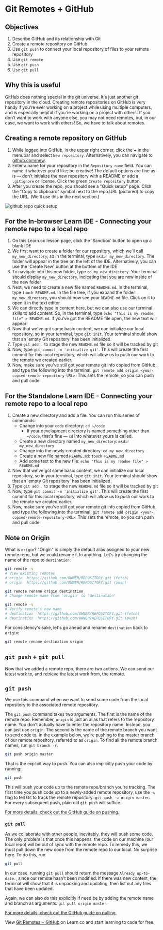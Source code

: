 # Git Remotes + GitHub

## Objectives

1. Describe GitHub and its relationship with Git
2. Create a remote repository on GitHub
3. Use `git push` to connect your local repository of files to your remote repository
4. Use `git remote`
5. Use `git push`
6. Use `git pull`

## Why this is useful

GitHub does nothing special in the git universe. It's just another git
repository in the cloud. Creating remote repositories on GitHub is very handy
if you're ever working on a project while using multiple computers, and is
especially helpful if you're working on a project with others. If you don't
want to work with anyone else, you may not need remotes, but, in our case, we
want to work with others! So, we have to talk about remotes.

## Creating a remote repository on GitHub

1. While logged into GitHub, in the upper right corner, click the **+** in the
menubar and select `New repository`. Alternatively, you can navigate to [github.com/new](https://github.com/new).
2. Enter a name for your repository in the `Repository name` field. You can
name it whatever you'd like; be creative! The default options are fine as-is —
don't initialize the new repository with a README or add a `.gitignore` or
license. Click the green `Create repository` button.
3. After you create the repo, you should see a "Quick setup" page. Click the
"Copy to clipboard" symbol next to the repo URL (pictured) to copy the URL.
(We'll use this in the next section.)

![github repo quick setup](https://curriculum-content.s3.amazonaws.com/web-development/enough-git-for-learn-co/github_quick_setup.png)

## For the In-browser Learn IDE - Connecting your remote repo to a local repo

1. On this Learn.co lesson page, click the 'Sandbox' button to open up a blank
IDE
2. We first want to create a folder for our repository, which we'll call `my_new_directory`, so in the terminal, type `mkdir my_new_directory`.  The folder will appear in the tree on
the left of the IDE. Alternatively, you can use the 'Create New' button at the
bottom of the IDE
4. To navigate into this new folder, type `cd my_new_directory`. Your terminal
should display `my_new_directory`, indicating that you are now inside of the
new folder
5. Next, we need to create a new file named `README.md`.  In the terminal, type
`touch README.md`.  In the file tree, if you expand the folder `my_new_directory`,
you should now see your `README.md` file. Click on it to open it in the text
editor
6. We can directly type in content here, but we can also use our terminal
skills to add content.  So, in the terminal, type
`echo "This is my readme file" > README.md`. If you've got the README file open,
the new text will appear!
7. Now that we've got some basic content, we can initialize our local
repository, so in your terminal, type `git init`.  Your terminal should show
that an 'empty Git repository' has been initialized.
8. Type `git add .` to stage the new `README.md` file so it will be tracked by git
9. Now, type `git commit -m 'initialize git'`.  This will create the first
commit for this local repository, which will allow us to push our work to the
remote we created earlier.
10. Now, make sure you've still got your remote git info copied from GitHub,
and type the following into the terminal:
`git remote add origin <your-copied-remote-repository-URL>`. This sets the
remote, so you can push and pull code.

## For the Standalone Learn IDE - Connecting your remote repo to a local repo

1. Create a new directory and add a file. You can run this series of commands:
    * Change into your `code` directory: `cd ~/code`
      - If your development directory is named something other than `~/code`, that's fine — `cd` into whatever yours is called.
    * Create a new directory named `my_new_directory`: `mkdir my_new_directory`
    * Change into the newly-created directory: `cd my_new_directory`
    * Create a new file named `README.md`: `touch README.md`
    * Add some text to the new file: `echo "This is my readme file" > README.md`
2. Now that we've got some basic content, we can initialize our local
repository, so in your terminal, type `git init`.  Your terminal should show
that an 'empty Git repository' has been initialized.
3. Type `git add .` to stage the new `README.md` file so it will be tracked by git
4. Now, type `git commit -m 'initialize git'`.  This will create the first
commit for this local repository, which will allow us to push our work to the
remote we created earlier.
5. Now, make sure you've still got your remote git info copied from GitHub,
and type the following into the terminal:
`git remote add origin <your-copied-remote-repository-URL>`. This sets the
remote, so you can push and pull code.

## Note on Origin

What is `origin`? "Origin" is simply the default alias assigned to your new
remote repo, but we could rename it to anything. Let's try changing the name of
the repo to `destination`:

```bash
git remote -v
# View existing remotes
# origin  https://github.com/OWNER/REPOSITORY.git (fetch)
# origin  https://github.com/OWNER/REPOSITORY.git (push)

git remote rename origin destination
# Change remote name from 'origin' to 'destination'

git remote -v
# Verify remote's new name
# destination  https://github.com/OWNER/REPOSITORY.git (fetch)
# destination  https://github.com/OWNER/REPOSITORY.git (push)
```

For consistency's sake, let's go ahead and rename `destination` back to `origin`:

```bash
git remote rename destination origin
```

## `git push` + `git pull`

Now that we added a remote repo, there are two actions. We can send our latest
work to, and retrieve the latest work from, the remote.

## `git push`

We use this command when we want to send some code from the local repository to the associated remote repository.

The `git push` command takes two arguments. The first is the name of the remote
repo. Remember, `origin` is just an alias that refers to the repository name.
You don't actually have to enter the repository name. Instead, you can just use
`origin`. The second is the name of the remote branch you want to send code to.
In the example below, we're pushing to the master branch of our remote
repository, referred to as `origin`. To find all the remote branch names, run
`git branch -r`.

```bash
git push origin master
```

That is the explicit way to push. You can also implicitly push your code by running:

```bash
git push
```
This will push your code up to the remote repo/branch you're tracking. The
first time you push code up to a newly-added remote repository, use the `-u`
flag to tell Git to track the remote repository: `git push -u origin master`.
For every subsequent push, plain old `git push` will suffice.

[For more details, check out the GitHub guide on pushing.](https://help.github.com/articles/pushing-to-a-remote/)

### `git pull`

As we collaborate with other people, inevitably, they will push some code. The
only problem is that once this happens, the code on our machine (our local
repo) will be out of sync with the remote repo. To remedy this, we must pull
down the new code from the remote repo to our local. No surprise here. To do
this, run:

```bash
git pull
```

In our case, running `git pull` should return the message `Already up-to-date.`,
since our remote hasn't been modified.  If there was new content, the terminal
will show that it is unpacking and updating, then list out any files that have
been updated.

Again, we can also do this explicitly if need be by adding the remote name and
branch as arguments: `git pull origin master`.

[For more details, check out the GitHub guide on pulling.](https://help.github.com/articles/fetching-a-remote/)

<p data-visibility="hidden">View <a href="https://learn.co/lessons/git-remotes-with-github-readme" title="Git Remotes + GitHub">Git Remotes + GitHub</a> on Learn.co and start learning to code for free.</p>
